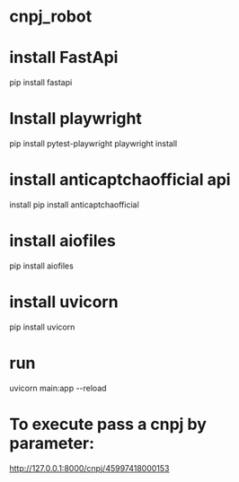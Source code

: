# cnpj_robot

# install FastApi
pip install fastapi
# Install playwright
pip install pytest-playwright
playwright install

# install anticaptchaofficial api
install pip install anticaptchaofficial
# install aiofiles
pip install aiofiles

# install uvicorn
pip install uvicorn


# run
uvicorn main:app --reload

# To execute pass a cnpj by parameter:
http://127.0.0.1:8000/cnpj/45997418000153